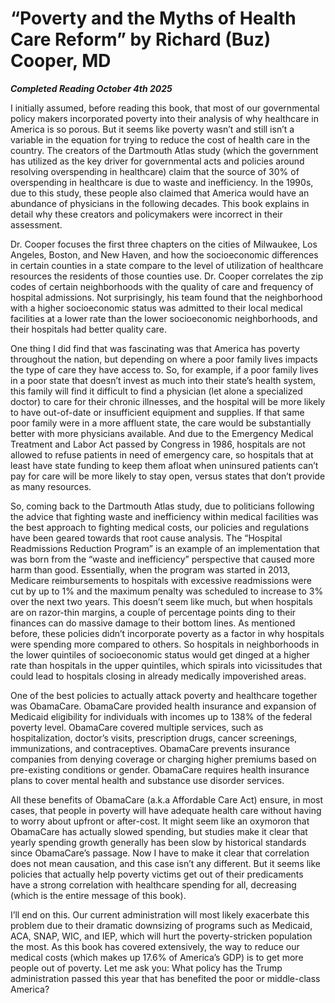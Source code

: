 # “Poverty and the Myths of Health Care Reform” by Richard (Buz) Cooper, MD

***Completed Reading October 4th 2025***

I initially assumed, before reading this book, that most of our governmental policy makers incorporated poverty into their analysis of why healthcare in America is so porous. But it seems like poverty wasn’t and still isn’t a variable in the equation for trying to reduce the cost of health care in the country. The creators of the Dartmouth Atlas study (which the government has utilized as the key driver for governmental acts and policies around resolving overspending in healthcare) claim that the source of 30% of overspending in healthcare is due to waste and inefficiency. In the 1990s, due to this study, these people also claimed that America would have an abundance of physicians in the following decades. This book explains in detail why these creators and policymakers were incorrect in their assessment.

Dr. Cooper focuses the first three chapters on the cities of Milwaukee, Los Angeles, Boston, and New Haven, and how the socioeconomic differences in certain counties in a state compare to the level of utilization of healthcare resources the residents of those counties use. Dr. Cooper correlates the zip codes of certain neighborhoods with the quality of care and frequency of hospital admissions. Not surprisingly, his team found that the neighborhood with a higher socioeconomic status was admitted to their local medical facilities at a lower rate than the lower socioeconomic neighborhoods, and their hospitals had better quality care.

One thing I did find that was fascinating was that America has poverty throughout the nation, but depending on where a poor family lives impacts the type of care they have access to. So, for example, if a poor family lives in a poor state that doesn’t invest as much into their state’s health system, this family will find it difficult to find a physician (let alone a specialized doctor) to care for their chronic illnesses, and the hospital will be more likely to have out-of-date or insufficient equipment and supplies. If that same poor family were in a more affluent state, the care would be substantially better with more physicians available. And due to the Emergency Medical Treatment and Labor Act passed by Congress in 1986, hospitals are not allowed to refuse patients in need of emergency care, so hospitals that at least have state funding to keep them afloat when uninsured patients can’t pay for care will be more likely to stay open, versus states that don’t provide as many resources.

So, coming back to the Dartmouth Atlas study, due to politicians following the advice that fighting waste and inefficiency within medical facilities was the best approach to fighting medical costs, our policies and regulations have been geared towards that root cause analysis. The “Hospital Readmissions Reduction Program” is an example of an implementation that was born from the “waste and inefficiency” perspective that caused more harm than good. Essentially, when the program was started in 2013, Medicare reimbursements to hospitals with excessive readmissions were cut by up to 1% and the maximum penalty was scheduled to increase to 3% over the next two years. This doesn’t seem like much, but when hospitals are on razor-thin margins, a couple of percentage points ding to their finances can do massive damage to their bottom lines. As mentioned before, these policies didn’t incorporate poverty as a factor in why hospitals were spending more compared to others. So hospitals in neighborhoods in the lower quintiles of socioeconomic status would get dinged at a higher rate than hospitals in the upper quintiles, which spirals into vicissitudes that could lead to hospitals closing in already medically impoverished areas.

One of the best policies to actually attack poverty and healthcare together was ObamaCare. ObamaCare provided health insurance and expansion of Medicaid eligibility for individuals with incomes up to 138% of the federal poverty level. ObamaCare covered multiple services, such as hospitalization, doctor’s visits, prescription drugs, cancer screenings, immunizations, and contraceptives. ObamaCare prevents insurance companies from denying coverage or charging higher premiums based on pre-existing conditions or gender. ObamaCare requires health insurance plans to cover mental health and substance use disorder services.

All these benefits of ObamaCare (a.k.a Affordable Care Act) ensure, in most cases, that people in poverty will have adequate health care without having to worry about upfront or after-cost. It might seem like an oxymoron that ObamaCare has actually slowed spending, but studies make it clear that yearly spending growth generally has been slow by historical standards since ObamaCare’s passage. Now I have to make it clear that correlation does not mean causation, and this case isn’t any different. But it seems like policies that actually help poverty victims get out of their predicaments have a strong correlation with healthcare spending for all, decreasing (which is the entire message of this book).

I’ll end on this. Our current administration will most likely exacerbate this problem due to their dramatic downsizing of programs such as Medicaid, ACA, SNAP, WIC, and IEP, which will hurt the poverty-stricken population the most. As this book has covered extensively, the way to reduce our medical costs (which makes up 17.6% of America’s GDP) is to get more people out of poverty. Let me ask you: What policy has the Trump administration passed this year that has benefited the poor or middle-class America?
